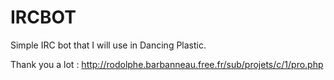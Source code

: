 IRCBOT
======

Simple IRC bot that I will use in Dancing Plastic.

Thank you a lot : http://rodolphe.barbanneau.free.fr/sub/projets/c/1/pro.php
